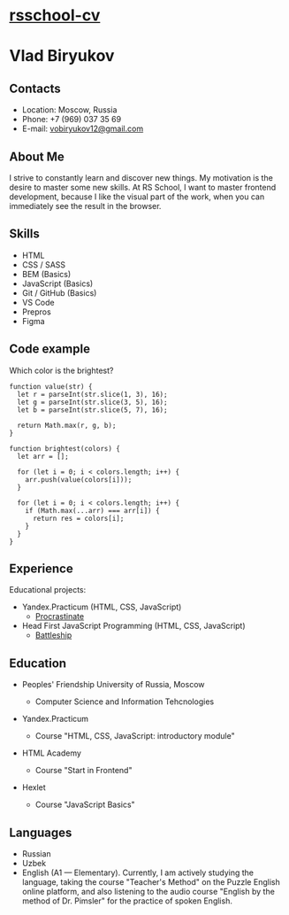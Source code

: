 # [rsschool-cv](https://vobiryukov12.github.io/rsschool-cv/)
# Vlad Biryukov

## Contacts

* Location: Moscow, Russia <br>
* Phone: +7 (969) 037 35 69 <br>
* E-mail: vobiryukov12@gmail.com

## About Me

I strive to constantly learn and discover new things. My motivation is the desire to master some new skills. At RS School, I want to master frontend development, because I like the visual part of the work, when you can immediately see the result in the browser.

## Skills

* HTML <br>
* CSS / SASS <br>
* BEM (Basics) <br>
* JavaScript (Basics) <br>
* Git / GitHub (Basics) <br>
* VS Code <br>
* Prepros <br>
* Figma <br>

## Code example

Which color is the brightest?
```
function value(str) {
  let r = parseInt(str.slice(1, 3), 16);
  let g = parseInt(str.slice(3, 5), 16);
  let b = parseInt(str.slice(5, 7), 16);
  
  return Math.max(r, g, b);
}

function brightest(colors) { 
  let arr = []; 
  
  for (let i = 0; i < colors.length; i++) {
    arr.push(value(colors[i]));
  }
  
  for (let i = 0; i < colors.length; i++) {
    if (Math.max(...arr) === arr[i]) {
      return res = colors[i];
    }
  }
}
```

## Experience

Educational projects:

* Yandex.Practicum (HTML, CSS, JavaScript)
  + [Procrastinate](https://vobiryukov12.github.io/procrastinate) 
* Head First JavaScript Programming (HTML, CSS, JavaScript)
  + [Battleship](https://vobiryukov12.github.io/battleship) 

## Education
* Peoples' Friendship University of Russia, Moscow
  + Computer Science and Information Tehcnologies

* Yandex.Practicum
  + Сourse "HTML, CSS, JavaScript: introductory module"

* HTML Academy 
  + Сourse "Start in Frontend"
  
* Hexlet
  + Сourse "JavaScript Basics"

## Languages
* Russian <br>
* Uzbek <br>
* English (A1 — Elementary). Currently, I am actively studying the language, taking the course "Teacher's Method" on the Puzzle English online platform, and also listening to the audio course "English by the method of Dr. Pimsler" for the practice of spoken English.
